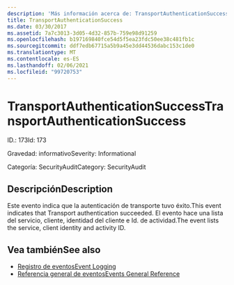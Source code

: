 ```yaml
---
description: 'Más información acerca de: TransportAuthenticationSuccess'
title: TransportAuthenticationSuccess
ms.date: 03/30/2017
ms.assetid: 7a7c3013-3d05-4d32-857b-759e98d91259
ms.openlocfilehash: b197169840fce54d5f5ea23fdc50ee38c481fb1c
ms.sourcegitcommit: ddf7edb67715a5b9a45e3dd44536dabc153c1de0
ms.translationtype: MT
ms.contentlocale: es-ES
ms.lasthandoff: 02/06/2021
ms.locfileid: "99720753"
---
```

# <a name="transportauthenticationsuccess"></a><span data-ttu-id="796aa-103">TransportAuthenticationSuccess</span><span class="sxs-lookup"><span data-stu-id="796aa-103">TransportAuthenticationSuccess</span></span>

<span data-ttu-id="796aa-104">ID.: 173</span><span class="sxs-lookup"><span data-stu-id="796aa-104">Id: 173</span></span>  
  
 <span data-ttu-id="796aa-105">Gravedad: informativo</span><span class="sxs-lookup"><span data-stu-id="796aa-105">Severity: Informational</span></span>  
  
 <span data-ttu-id="796aa-106">Categoría: SecurityAudit</span><span class="sxs-lookup"><span data-stu-id="796aa-106">Category: SecurityAudit</span></span>  
  
## <a name="description"></a><span data-ttu-id="796aa-107">Descripción</span><span class="sxs-lookup"><span data-stu-id="796aa-107">Description</span></span>  

 <span data-ttu-id="796aa-108">Este evento indica que la autenticación de transporte tuvo éxito.</span><span class="sxs-lookup"><span data-stu-id="796aa-108">This event indicates that Transport authentication succeeded.</span></span> <span data-ttu-id="796aa-109">El evento hace una lista del servicio, cliente, identidad del cliente e Id. de actividad.</span><span class="sxs-lookup"><span data-stu-id="796aa-109">The event lists the service, client identity and activity ID.</span></span>  
  
## <a name="see-also"></a><span data-ttu-id="796aa-110">Vea también</span><span class="sxs-lookup"><span data-stu-id="796aa-110">See also</span></span>

- [<span data-ttu-id="796aa-111">Registro de eventos</span><span class="sxs-lookup"><span data-stu-id="796aa-111">Event Logging</span></span>](index.md)
- [<span data-ttu-id="796aa-112">Referencia general de eventos</span><span class="sxs-lookup"><span data-stu-id="796aa-112">Events General Reference</span></span>](events-general-reference.md)
